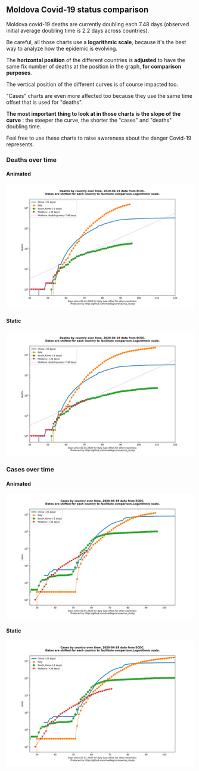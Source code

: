 ## Moldova Covid-19 status comparison 

Moldova covid-19 deaths are currently doubling each 7.48 days (observed initial average doubling time is 2.2 days across countries).



Be careful, all those charts use a **logarithmic scale**, because it's the best way to analyze how the epidemic is evolving.
 
The **horizontal position** of the different countries is **adjusted** to have the same fix number of deaths at the position in the graph, **for comparison purposes**.

The vertical position of the different curves is of course impacted too.

"Cases" charts are even more affected too because they use the same time offset that is used for "deaths".

**The most important thing to look at in those charts is the slope of the curve** : the steeper the curve, the shorter the "cases" and "deaths" doubling time.

Feel free to use these charts to raise awareness about the danger Covid-19 represents. 


 
### Deaths over time
 
#### Animated
![Moldova covid-19 deaths animated chart](https://raw.githubusercontent.com/madlag/coronavirus_study/master/notebooks/graphs/2020-04-19/countries/Moldova/2020-04-19_Moldova_deaths.gif "Moldova covid-19 deaths animated chart")   
 
#### Static
![Moldova covid-19 deaths static chart](https://raw.githubusercontent.com/madlag/coronavirus_study/master/notebooks/graphs/2020-04-19/countries/Moldova/2020-04-19_Moldova_deaths.png "Moldova covid-19 deaths static chart")   

 
### Cases over time
 
#### Animated
![Moldova covid-19 cases animated chart](https://raw.githubusercontent.com/madlag/coronavirus_study/master/notebooks/graphs/2020-04-19/countries/Moldova/2020-04-19_Moldova_cases.gif "Moldova covid-19 cases animated chart")   
 
#### Static
![Moldova covid-19 cases static chart](https://raw.githubusercontent.com/madlag/coronavirus_study/master/notebooks/graphs/2020-04-19/countries/Moldova/2020-04-19_Moldova_cases.png "Moldova covid-19 cases static chart")   

